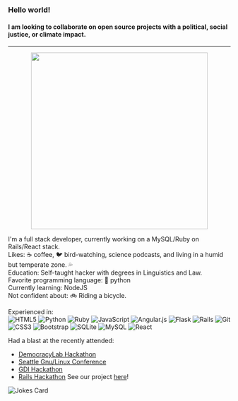 ### Hello world!
#### I am looking to collaborate on open source projects with a political, social justice, or climate impact.
---
<p align="center">
  <img src="https://media.giphy.com/media/c5zJ8LX6fTq3C/giphy.gif" style="width:400px"></img>
 </p>

I'm a full stack developer, currently working on a MySQL/Ruby on Rails/React stack.<br>
Likes: ☕ coffee, 🐦 bird-watching, science podcasts, and living in a humid but temperate zone. 💦<br>
Education: Self-taught hacker with degrees in Linguistics and Law.<br>
Favorite programming language: 🐍 python<br>
Currently learning: NodeJS<br>
Not confident about: 🚲 Riding a bicycle.<br>

Experienced in:<br>
![HTML5](https://img.shields.io/badge/html5-%23E34F26.svg?style=for-the-badge&logo=html5&logoColor=white)
![Python](https://img.shields.io/badge/python-3670A0?style=for-the-badge&logo=python&logoColor=ffdd54)
![Ruby](https://img.shields.io/badge/ruby-%23CC342D.svg?style=for-the-badge&logo=ruby&logoColor=white)
![JavaScript](https://img.shields.io/badge/javascript-%23323330.svg?style=for-the-badge&logo=javascript&logoColor=%23F7DF1E)
![Angular.js](https://img.shields.io/badge/angular.js-%23E23237.svg?style=for-the-badge&logo=angularjs&logoColor=white)
![Flask](https://img.shields.io/badge/flask-%23000.svg?style=for-the-badge&logo=flask&logoColor=white)
![Rails](https://img.shields.io/badge/rails-%23CC0000.svg?style=for-the-badge&logo=ruby-on-rails&logoColor=white)
![Git](https://img.shields.io/badge/git-%23F05033.svg?style=for-the-badge&logo=git&logoColor=white)
![CSS3](https://img.shields.io/badge/css3-%231572B6.svg?style=for-the-badge&logo=css3&logoColor=white)
![Bootstrap](https://img.shields.io/badge/bootstrap-%23563D7C.svg?style=for-the-badge&logo=bootstrap&logoColor=white)
![SQLite](https://img.shields.io/badge/sqlite-%2307405e.svg?style=for-the-badge&logo=sqlite&logoColor=white)
![MySQL](https://img.shields.io/badge/mysql-%2300f.svg?style=for-the-badge&logo=mysql&logoColor=white)
![React](https://img.shields.io/badge/react-%2320232a.svg?style=for-the-badge&logo=react&logoColor=%2361DAFB)

Had a blast at the recently attended:
- [DemocracyLab Hackathon](https://www.democracylab.org/)
- [Seattle Gnu/Linux Conference](https://seagl.org/)
- [GDI Hackathon](https://girldevelopit.com/virtual-hackathon/)
- [Rails Hackathon](https://railshackathon.com/) See our project [here](https://github.com/LovlsGenesis/table_mapper)!

![Jokes Card](https://readme-jokes.vercel.app/api)

